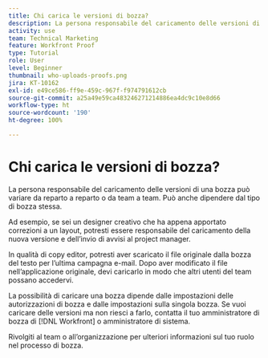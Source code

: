 ```yaml
---
title: Chi carica le versioni di bozza?
description: La persona responsabile del caricamento delle versioni di una bozza in  [!DNL  Workfront]  può variare. Impara dai casi d’uso comuni per identificare la configurazione ideale per la tua organizzazione.
activity: use
team: Technical Marketing
feature: Workfront Proof
type: Tutorial
role: User
level: Beginner
thumbnail: who-uploads-proofs.png
jira: KT-10162
exl-id: e49ce586-ff9e-459c-967f-f974791612cb
source-git-commit: a25a49e59ca483246271214886ea4dc9c10e8d66
workflow-type: ht
source-wordcount: '190'
ht-degree: 100%

---
```


# Chi carica le versioni di bozza?

La persona responsabile del caricamento delle versioni di una bozza può variare da reparto a reparto o da team a team. Può anche dipendere dal tipo di bozza stessa.

Ad esempio, se sei un designer creativo che ha appena apportato correzioni a un layout, potresti essere responsabile del caricamento della nuova versione e dell’invio di avvisi al project manager.

In qualità di copy editor, potresti aver scaricato il file originale dalla bozza del testo per l’ultima campagna e-mail. Dopo aver modificato il file nell’applicazione originale, devi caricarlo in modo che altri utenti del team possano accedervi.

La possibilità di caricare una bozza dipende dalle impostazioni delle autorizzazioni di bozza e dalle impostazioni sulla singola bozza. Se vuoi caricare delle versioni ma non riesci a farlo, contatta il tuo amministratore di bozza di [!DNL Workfront] o amministratore di sistema.

Rivolgiti al team o all’organizzazione per ulteriori informazioni sul tuo ruolo nel processo di bozza.
